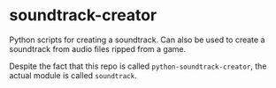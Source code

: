 # soundtrack-creator
 Python scripts for creating a soundtrack. Can also be used to create a soundtrack from audio files ripped from a game.

 Despite the fact that this repo is called `python-soundtrack-creator`, the actual module is called `soundtrack`.
